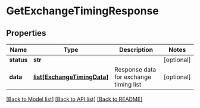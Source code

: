 # GetExchangeTimingResponse

## Properties
Name | Type | Description | Notes
------------ | ------------- | ------------- | -------------
**status** | **str** |  | [optional] 
**data** | [**list[ExchangeTimingData]**](ExchangeTimingData.md) | Response data for exchange timing list | [optional] 

[[Back to Model list]](../README.md#documentation-for-models) [[Back to API list]](../README.md#documentation-for-api-endpoints) [[Back to README]](../README.md)

